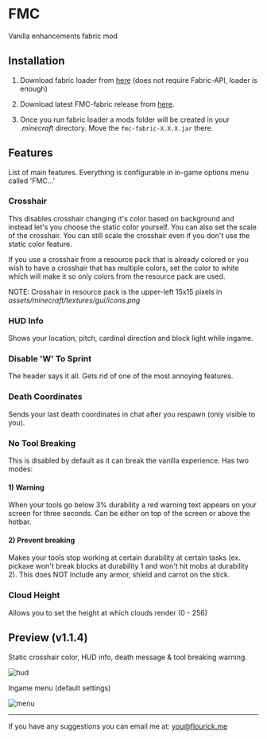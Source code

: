 # FMC

Vanilla enhancements fabric mod

## Installation

1. Download fabric loader from [here](https://fabricmc.net/use/) (does not require Fabric-API, loader is enough)

2. Download latest FMC-fabric release from [here](https://github.com/Flourick/FMC-fabric/releases).

3. Once you run fabric loader a mods folder will be created in your *.minecraft* directory. Move the `fmc-fabric-X.X.X.jar` there.

## Features

List of main features. Everything is configurable in in-game options menu called 'FMC...'

### Crosshair

This disables crosshair changing it's color based on background and instead let's you choose the static color yourself. You can also set the scale of the crosshair. You can still scale the crosshair even if you don't use the static color feature.

If you use a crosshair from a resource pack that is already colored or you wish to have a crosshair that has multiple colors, set the color to white which will make it so only colors from the resource pack are used.

NOTE: Crosshair in resource pack is the upper-left 15x15 pixels in *assets/minecraft/textures/gui/icons.png*

### HUD Info

Shows your location, pitch, cardinal direction and block light while ingame.

### Disable 'W' To Sprint

The header says it all. Gets rid of one of the most annoying features.

### Death Coordinates

Sends your last death coordinates in chat after you respawn (only visible to you).

### No Tool Breaking

This is disabled by default as it can break the vanilla experience. Has two modes:

#### 1) Warning

When your tools go below 3% durability a red warning text appears on your screen for three seconds. Can be either on top of the screen or above the hotbar.

#### 2) Prevent breaking

Makes your tools stop working at certain durability at certain tasks (ex. pickaxe won't break blocks at durability 1 and won't hit mobs at durability 2). This does NOT include any armor, shield and carrot on the stick.

### Cloud Height

Allows you to set the height at which clouds render (0 - 256)

## Preview (v1.1.4)

Static crosshair color, HUD info, death message & tool breaking warning.

![hud](https://user-images.githubusercontent.com/33128006/87247992-50803600-c457-11ea-88fe-c4cc4dea2f4b.png)

Ingame menu (default settings)

![menu](https://user-images.githubusercontent.com/33128006/88480912-08820880-cf59-11ea-82ef-c64768f9dbbc.png)

----

If you have any suggestions you can email me at: you@flourick.me
